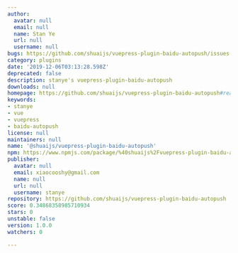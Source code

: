 ```yaml
---
author:
  avatar: null
  email: null
  name: Stan Ye
  url: null
  username: null
bugs: https://github.com/shuaijs/vuepress-plugin-baidu-autopush/issues
category: plugins
date: '2019-12-06T03:13:28.598Z'
deprecated: false
description: stanye's vuepress-plugin-baidu-autopush
downloads: null
homepage: https://github.com/shuaijs/vuepress-plugin-baidu-autopush#readme
keywords:
- stanye
- vue
- vuepress
- baidu-autopush
license: null
maintainers: null
name: '@shuaijs/vuepress-plugin-baidu-autopush'
npm: https://www.npmjs.com/package/%40shuaijs%2Fvuepress-plugin-baidu-autopush
publisher:
  avatar: null
  email: xiaocooshy@gmail.com
  name: null
  url: null
  username: stanye
repository: https://github.com/shuaijs/vuepress-plugin-baidu-autopush
score: 0.34868358985710934
stars: 0
unstable: false
version: 1.0.0
watchers: 0

---
```


